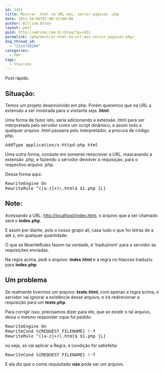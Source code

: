 ```yaml
---
id: 1451
title: Mostrar .html na URL mas, servir páginas .php
date: 2011-10-06T07:00:52+00:00
author: William Bruno
layout: post
guid: http://wbruno.com.br/blog/?p=1451
permalink: /php/mostrar-html-na-url-mas-servir-paginas-php/
dsq_thread_id:
  - "2114720294"
categories:
  - PHP
tags:
  - htaccess
---
```

Post rápido.

## Situação:

Temos um projeto desenvolvido em php. Porém queremos que na URL a extensão a ser mostrada para o visitante seja **.html**.

Uma forma de fazer isto, seria adicionando a extensão .html para ser interpretada pelo servidor como um script dinâmico, e assim todo e qualquer arquivo .html passaria pelo interpretador, a procura de código php.

<pre name="code" class="html">AddType application/x-httpd-php html </pre>

Uma outra forma, consiste em somente reescrever a URL, mascarando a extensão .php, e fazendo o servidor devolver a requisição, para o respectivo arquivo .php.

Dessa forma aqui:

<pre name="code" class="html">RewriteEngine On
RewriteRule ^([a-z]+)\.html$ $1.php [L]
</pre>

## Note:

Acessando a URL: <u>http://localhost/index.html</u>, o arquivo que a ser chamado será o **index.php**.
  
E assim por diante, pois o nosso grupo ali, casa tudo o que for letras de a até z, em qualquer quantidade.

O que as RewriteRules fazem na verdade, é &#8216;traduzirem&#8217; para o servidor as requisições enviadas.
  
Na regra acima, pedi o arquivo: **index.html** e a regra no htacces traduziu para **index.php**.

## Um problema

Se realmente tivermos um arquivo: **teste.html**, com apenas a regra acima, o servidor vai ignorar a existência desse arquivo, e irá redirecionar a requisição para um **teste.php**.
  
Para corrigir isso, precisamos dizer para ele, que se existir o tal arquivo, deixa o mesmo responder oque foi pedido.

<pre name="code" class="html">RewriteEngine On
RewriteCond %{REQUEST_FILENAME} !-f
RewriteRule ^([a-z]+)\.html$ $1.php [L]</pre>

ou seja, só vai aplicar a Regra, a condição for satisfeita:

<pre name="code" class="html">RewriteCond %{REQUEST_FILENAME} !-f</pre>

E ela diz que o nome requisitado **não** pode ser um arquivo.